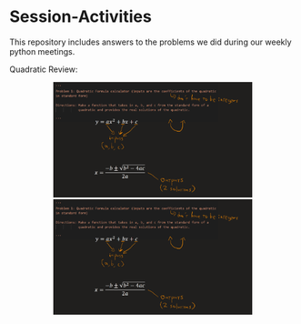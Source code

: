 # Session-Activities
This repository includes answers to the problems we did during our weekly python meetings.

Quadratic Review:
<p align="center">
  <img src="Images/quadratic.PNG" width="350" title="hover text">
  <img src="Images/quadratic.PNG" width="350" alt="accessibility text">
</p>
